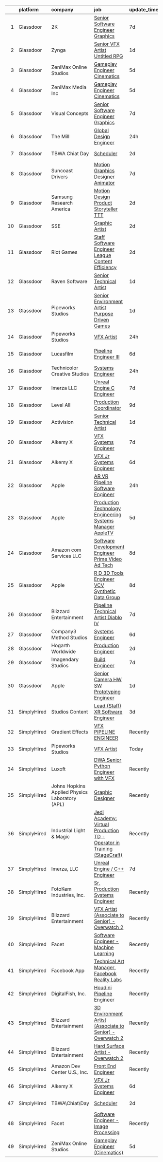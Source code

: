 

|    | platform    | company                                        | job                                                                                                                                                                                                                                                                                                                                                                                                                                                                                                                                                                                                                                                                                                                                                                                                                                                                                                                                                                                                                                                                                                                                                                                                                                                                                                                                                                                                           | update_time   | location            |
|---:|:------------|:-----------------------------------------------|:--------------------------------------------------------------------------------------------------------------------------------------------------------------------------------------------------------------------------------------------------------------------------------------------------------------------------------------------------------------------------------------------------------------------------------------------------------------------------------------------------------------------------------------------------------------------------------------------------------------------------------------------------------------------------------------------------------------------------------------------------------------------------------------------------------------------------------------------------------------------------------------------------------------------------------------------------------------------------------------------------------------------------------------------------------------------------------------------------------------------------------------------------------------------------------------------------------------------------------------------------------------------------------------------------------------------------------------------------------------------------------------------------------------|:--------------|:--------------------|
|  1 | Glassdoor   | 2K                                             | [Senior Software Engineer   Graphics](https://www.glassdoor.com/partner/jobListing.htm?pos=119&ao=1136043&s=58&guid=0000018267a845c98cd76706bfbdc30f&src=GD_JOB_AD&t=SR&vt=w&ea=1&cs=1_91488f8d&cb=1659596457923&jobListingId=1008033957045&jrtk=3-0-1g9jqghl0i7lr801-1g9jqghleh4ej800-7e179f34ec03b6ac-)                                                                                                                                                                                                                                                                                                                                                                                                                                                                                                                                                                                                                                                                                                                                                                                                                                                                                                                                                                                                                                                                                                     | 7d            | Agoura Hills, CA    |
|  2 | Glassdoor   | Zynga                                          | [Senior VFX Artist   Untitled RPG](https://www.glassdoor.com/partner/jobListing.htm?pos=112&ao=1136043&s=58&guid=0000018267a845c98cd76706bfbdc30f&src=GD_JOB_AD&t=SR&vt=w&cs=1_df943a70&cb=1659596457922&jobListingId=1008047810602&jrtk=3-0-1g9jqghl0i7lr801-1g9jqghleh4ej800-39c5594525fedfa0-)                                                                                                                                                                                                                                                                                                                                                                                                                                                                                                                                                                                                                                                                                                                                                                                                                                                                                                                                                                                                                                                                                                             | 1d            | Chicago, IL         |
|  3 | Glassdoor   | ZeniMax Online Studios                         | [Gameplay Engineer  Cinematics ](https://www.glassdoor.com/partner/jobListing.htm?pos=116&ao=1136043&s=58&guid=0000018267a845c98cd76706bfbdc30f&src=GD_JOB_AD&t=SR&vt=w&cs=1_260c433e&cb=1659596457923&jobListingId=1008037947558&jrtk=3-0-1g9jqghl0i7lr801-1g9jqghleh4ej800-7c9514cae41bf8e4-)                                                                                                                                                                                                                                                                                                                                                                                                                                                                                                                                                                                                                                                                                                                                                                                                                                                                                                                                                                                                                                                                                                               | 5d            | Hunt Valley, MD     |
|  4 | Glassdoor   | ZeniMax Media Inc                              | [Gameplay Engineer  Cinematics ](https://www.glassdoor.com/partner/jobListing.htm?pos=127&ao=1136043&s=58&guid=0000018267a845c98cd76706bfbdc30f&src=GD_JOB_AD&t=SR&vt=w&cs=1_2189fb88&cb=1659596457923&jobListingId=1008038723551&jrtk=3-0-1g9jqghl0i7lr801-1g9jqghleh4ej800-8a4b5bfe868cb3eb-)                                                                                                                                                                                                                                                                                                                                                                                                                                                                                                                                                                                                                                                                                                                                                                                                                                                                                                                                                                                                                                                                                                               | 5d            | Hunt Valley, MD     |
|  5 | Glassdoor   | Visual Concepts                                | [Senior Software Engineer   Graphics](https://www.glassdoor.com/partner/jobListing.htm?pos=125&ao=1136043&s=58&guid=0000018267a845c98cd76706bfbdc30f&src=GD_JOB_AD&t=SR&vt=w&ea=1&cs=1_091dde8d&cb=1659596457923&jobListingId=1008033957044&jrtk=3-0-1g9jqghl0i7lr801-1g9jqghleh4ej800-3dd94ba541a7ff38-)                                                                                                                                                                                                                                                                                                                                                                                                                                                                                                                                                                                                                                                                                                                                                                                                                                                                                                                                                                                                                                                                                                     | 7d            | Agoura Hills, CA    |
|  6 | Glassdoor   | The Mill                                       | [Global Design Engineer](https://www.glassdoor.com/partner/jobListing.htm?pos=106&ao=1136043&s=58&guid=0000018267a845c98cd76706bfbdc30f&src=GD_JOB_AD&t=SR&vt=w&cs=1_768fa8df&cb=1659596457922&jobListingId=1008051880027&jrtk=3-0-1g9jqghl0i7lr801-1g9jqghleh4ej800-4c3915c7ff236e61-)                                                                                                                                                                                                                                                                                                                                                                                                                                                                                                                                                                                                                                                                                                                                                                                                                                                                                                                                                                                                                                                                                                                       | 24h           | Los Angeles, CA     |
|  7 | Glassdoor   | TBWA Chiat Day                                 | [Scheduler](https://www.glassdoor.com/partner/jobListing.htm?pos=117&ao=1136043&s=58&guid=0000018267a845c98cd76706bfbdc30f&src=GD_JOB_AD&t=SR&vt=w&ea=1&cs=1_92a840d8&cb=1659596457923&jobListingId=1008044358220&jrtk=3-0-1g9jqghl0i7lr801-1g9jqghleh4ej800-3146dd34cb88d140-)                                                                                                                                                                                                                                                                                                                                                                                                                                                                                                                                                                                                                                                                                                                                                                                                                                                                                                                                                                                                                                                                                                                               | 2d            | New York, NY        |
|  8 | Glassdoor   | Suncoast Drivers                               | [Motion Graphics Designer   Animator](https://www.glassdoor.com/partner/jobListing.htm?pos=124&ao=1136043&s=58&guid=0000018267a845c98cd76706bfbdc30f&src=GD_JOB_AD&t=SR&vt=w&ea=1&cs=1_1bf96a50&cb=1659596457923&jobListingId=1008033652007&jrtk=3-0-1g9jqghl0i7lr801-1g9jqghleh4ej800-9095d2aac5e5cab3-)                                                                                                                                                                                                                                                                                                                                                                                                                                                                                                                                                                                                                                                                                                                                                                                                                                                                                                                                                                                                                                                                                                     | 7d            | Tampa, FL           |
|  9 | Glassdoor   | Samsung Research America                       | [Motion Design Product Storyteller   TTT](https://www.glassdoor.com/partner/jobListing.htm?pos=130&ao=1136043&s=58&guid=0000018267a845c98cd76706bfbdc30f&src=GD_JOB_AD&t=SR&vt=w&ea=1&cs=1_8d732bad&cb=1659596457924&jobListingId=1008046011962&jrtk=3-0-1g9jqghl0i7lr801-1g9jqghleh4ej800-7f20407cae987162-)                                                                                                                                                                                                                                                                                                                                                                                                                                                                                                                                                                                                                                                                                                                                                                                                                                                                                                                                                                                                                                                                                                 | 2d            | Mountain View, CA   |
| 10 | Glassdoor   | SSE                                            | [Graphic Artist](https://www.glassdoor.com/partner/jobListing.htm?pos=121&ao=1136043&s=58&guid=0000018267a845c98cd76706bfbdc30f&src=GD_JOB_AD&t=SR&vt=w&ea=1&cs=1_dccd5c5d&cb=1659596457923&jobListingId=1008045435225&jrtk=3-0-1g9jqghl0i7lr801-1g9jqghleh4ej800-c4ec1d2c48576b45-)                                                                                                                                                                                                                                                                                                                                                                                                                                                                                                                                                                                                                                                                                                                                                                                                                                                                                                                                                                                                                                                                                                                          | 2d            | Jacksonville, FL    |
| 11 | Glassdoor   | Riot Games                                     | [Staff Software Engineer   League  Content Efficiency](https://www.glassdoor.com/partner/jobListing.htm?pos=115&ao=1136043&s=58&guid=0000018267a845c98cd76706bfbdc30f&src=GD_JOB_AD&t=SR&vt=w&ea=1&cs=1_cc931a45&cb=1659596457923&jobListingId=1008045765113&jrtk=3-0-1g9jqghl0i7lr801-1g9jqghleh4ej800-0b9266621b163072-)                                                                                                                                                                                                                                                                                                                                                                                                                                                                                                                                                                                                                                                                                                                                                                                                                                                                                                                                                                                                                                                                                    | 2d            | Los Angeles, CA     |
| 12 | Glassdoor   | Raven Software                                 | [Senior Technical Artist](https://www.glassdoor.com/partner/jobListing.htm?pos=128&ao=1136043&s=58&guid=0000018267a845c98cd76706bfbdc30f&src=GD_JOB_AD&t=SR&vt=w&cs=1_28d0c938&cb=1659596457924&jobListingId=1008048509198&jrtk=3-0-1g9jqghl0i7lr801-1g9jqghleh4ej800-59985b60c3523ad5-)                                                                                                                                                                                                                                                                                                                                                                                                                                                                                                                                                                                                                                                                                                                                                                                                                                                                                                                                                                                                                                                                                                                      | 1d            | Middleton, WI       |
| 13 | Glassdoor   | Pipeworks Studios                              | [Senior Environment Artist   Purpose Driven Games](https://www.glassdoor.com/partner/jobListing.htm?pos=126&ao=1136043&s=58&guid=0000018267a845c98cd76706bfbdc30f&src=GD_JOB_AD&t=SR&vt=w&cs=1_e6ab2972&cb=1659596457923&jobListingId=1008049121865&jrtk=3-0-1g9jqghl0i7lr801-1g9jqghleh4ej800-78220724dd9ace2d-)                                                                                                                                                                                                                                                                                                                                                                                                                                                                                                                                                                                                                                                                                                                                                                                                                                                                                                                                                                                                                                                                                             | 1d            | Eugene, OR          |
| 14 | Glassdoor   | Pipeworks Studios                              | [VFX Artist](https://www.glassdoor.com/partner/jobListing.htm?pos=107&ao=1136043&s=58&guid=0000018267a845c98cd76706bfbdc30f&src=GD_JOB_AD&t=SR&vt=w&cs=1_d7d18dbf&cb=1659596457922&jobListingId=1008051262095&jrtk=3-0-1g9jqghl0i7lr801-1g9jqghleh4ej800-9e02d804ad703533-)                                                                                                                                                                                                                                                                                                                                                                                                                                                                                                                                                                                                                                                                                                                                                                                                                                                                                                                                                                                                                                                                                                                                   | 24h           | Eugene, OR          |
| 15 | Glassdoor   | Lucasfilm                                      | [Pipeline Engineer III](https://www.glassdoor.com/partner/jobListing.htm?pos=110&ao=1136043&s=58&guid=0000018267a845c98cd76706bfbdc30f&src=GD_JOB_AD&t=SR&vt=w&cs=1_be32a546&cb=1659596457922&jobListingId=1008035381287&jrtk=3-0-1g9jqghl0i7lr801-1g9jqghleh4ej800-1ccdd53f935dde33-)                                                                                                                                                                                                                                                                                                                                                                                                                                                                                                                                                                                                                                                                                                                                                                                                                                                                                                                                                                                                                                                                                                                        | 6d            | San Francisco, CA   |
| 16 | Glassdoor   | Technicolor Creative Studios                   | [Systems Engineer](https://www.glassdoor.com/partner/jobListing.htm?pos=111&ao=1136043&s=58&guid=0000018267a845c98cd76706bfbdc30f&src=GD_JOB_AD&t=SR&vt=w&cs=1_3daf8ef2&cb=1659596457922&jobListingId=1008051878764&jrtk=3-0-1g9jqghl0i7lr801-1g9jqghleh4ej800-91b585a1445a2edf-)                                                                                                                                                                                                                                                                                                                                                                                                                                                                                                                                                                                                                                                                                                                                                                                                                                                                                                                                                                                                                                                                                                                             | 24h           | Chicago, IL         |
| 17 | Glassdoor   | Imerza  LLC                                    | [Unreal Engine   C   Engineer](https://www.glassdoor.com/partner/jobListing.htm?pos=109&ao=1136043&s=58&guid=0000018267a845c98cd76706bfbdc30f&src=GD_JOB_AD&t=SR&vt=w&ea=1&cs=1_8f2c191b&cb=1659596457922&jobListingId=1008032386668&jrtk=3-0-1g9jqghl0i7lr801-1g9jqghleh4ej800-4ce55a8621c57a9b-)                                                                                                                                                                                                                                                                                                                                                                                                                                                                                                                                                                                                                                                                                                                                                                                                                                                                                                                                                                                                                                                                                                            | 7d            | Remote              |
| 18 | Glassdoor   | Level All                                      | [Production Coordinator](https://www.glassdoor.com/partner/jobListing.htm?pos=105&ao=1110586&s=58&guid=0000018267a845c98cd76706bfbdc30f&src=GD_JOB_AD&t=SR&vt=w&cs=1_fc7fe7c6&cb=1659596457922&jobListingId=1008029316315&cpc=654405A9B1E0A9F5&jrtk=3-0-1g9jqghl0i7lr801-1g9jqghleh4ej800-97c21c4db6193490--6NYlbfkN0CgBgcxuOwrlzWFp0xvOgllyDb1Hw7UsKEX_IsXppgvM94p2OkzJBzG4qd_UeuiDb_TE4KXtub43jc3yXQwJA3shbwHDDo92dg9zuoiBF1paHmCUaw-1wHRO5J1f3by27-cnWFlCFZhmtwGFDkxAW2EZBSuIuni1UV9DitakZ34LXkr9kZeY99MN37PbJz8i7-hU4IhG7rWzq7yjMq8KNrnIlE6AuiaAqW3vkkH6NoSoN2IMB_cbKD2ts9AreCnPza_OfuI14DHRJ9S2VgQsqhvIlhKwg73iRjuud0UvYtFsSKQxgLVdb6p1H0Zy3bRersMPaxa1vLtqrV1MJeEmIdtuq9d_9jao8StoA_1AK-H3QxWOTSOVpPo8f7kGIOWXM9yD8kREVsV4k-r_eQLMY2mPRG5K4MjvKfsq8ji33JZdExmNU67lXdRvK9aHx6TQ2cPYAhfay2tAuufVa9zfOTrrEL5GYgqObLKn5L1MjXenkqYi732kP1jYB39pp4dX5ZeQFH5u_drTg%3D%3D)                                                                                                                                                                                                                                                                                                                                                                                                                                                                                                                                      | 9d            | New York, NY        |
| 19 | Glassdoor   | Activision                                     | [Senior Technical Artist](https://www.glassdoor.com/partner/jobListing.htm?pos=129&ao=1136043&s=58&guid=0000018267a845c98cd76706bfbdc30f&src=GD_JOB_AD&t=SR&vt=w&cs=1_3af2d126&cb=1659596457924&jobListingId=1008049035875&jrtk=3-0-1g9jqghl0i7lr801-1g9jqghleh4ej800-c704978d32faeb66-)                                                                                                                                                                                                                                                                                                                                                                                                                                                                                                                                                                                                                                                                                                                                                                                                                                                                                                                                                                                                                                                                                                                      | 1d            | Middleton, WI       |
| 20 | Glassdoor   | Alkemy X                                       | [VFX Systems Engineer](https://www.glassdoor.com/partner/jobListing.htm?pos=114&ao=1136043&s=58&guid=0000018267a845c98cd76706bfbdc30f&src=GD_JOB_AD&t=SR&vt=w&ea=1&cs=1_fcc0d197&cb=1659596457922&jobListingId=1008034239054&jrtk=3-0-1g9jqghl0i7lr801-1g9jqghleh4ej800-5687379691acaf35-)                                                                                                                                                                                                                                                                                                                                                                                                                                                                                                                                                                                                                                                                                                                                                                                                                                                                                                                                                                                                                                                                                                                    | 7d            | New York, NY        |
| 21 | Glassdoor   | Alkemy X                                       | [VFX Jr Systems Engineer](https://www.glassdoor.com/partner/jobListing.htm?pos=108&ao=1136043&s=58&guid=0000018267a845c98cd76706bfbdc30f&src=GD_JOB_AD&t=SR&vt=w&ea=1&cs=1_25c9ef90&cb=1659596457922&jobListingId=1008035070333&jrtk=3-0-1g9jqghl0i7lr801-1g9jqghleh4ej800-d19ddc60d6091571-)                                                                                                                                                                                                                                                                                                                                                                                                                                                                                                                                                                                                                                                                                                                                                                                                                                                                                                                                                                                                                                                                                                                 | 6d            | New York, NY        |
| 22 | Glassdoor   | Apple                                          | [AR VR Pipeline Software Engineer](https://www.glassdoor.com/partner/jobListing.htm?pos=101&ao=1110586&s=58&guid=0000018267a845c98cd76706bfbdc30f&src=GD_JOB_AD&t=SR&vt=w&cs=1_809ba5f6&cb=1659596457921&jobListingId=1008051420202&cpc=8795CF9063CD573D&jrtk=3-0-1g9jqghl0i7lr801-1g9jqghleh4ej800-e589d102ade852dd--6NYlbfkN0BvKrLyj5gPmtZO9T8euul8TCxuuKNOtzRJOomxnwSEodTz2Bc-sPZlt2Zgji_QUXFCHiFzCn9WCnCqcsKwU5x_xdOwXNXaI_kSa_WTFrV_IQYS1SetIbbPa4A1_0L1TPsbFnyoAdf1t4Ni5i7vyXL-GzxE2ILYV30u8DoL3dt5Z2IyM0hXtOqb4-TMS7QxYEOwYOobX5r5AJvCd-0qiGsWz8N8oHCfrPm92ov_6RKgCjbrREV4VVz-QXLcyNdg6G_EaTcbSBACzzlbrFLdWBcDoKUlEXoB59rBS8-mLjEkuBsPbVMdS35120OL1XeFh9fgpRqO99oA_0T1ebon3N8dOq0ujOw-KmjkGRZ-Pn96C69SMX8Qj6_NvlSlyoz0DKu4lbO-t84p9fECTNc3W1A_Mkg5zxficstauf9RmES4w7BsnJeEhqPd69v029X7HBDMnZwrkcvXULbsaBB8cZDVVt7Zalg1f8HKUFk8R77_9t8L2hYqpFqG3P1bGkcrcExlE8hcsB-8mc4wKJMhi3k5Zbh1hS_lWty5VQzBkqgxl85oTR2GS7ms3XiPTQmTmndrungF4VNP-rk-LHjAXLkqAOcLcAJXaJuILi8yZsElDM3vcvdPWTxTaLhEM5BlOCOWkPsYuNBFiCvJQ_60i8lKoSXGUGYc5cKh-DGJjlCgC1V_y--d6PQCulaMLjChBrY2qMewGYkP0vC_0Ve1O2T_CnlBVnueKklnVjpekeOPoZG-0C_Vl69gz2o1qi0_4n5_mDT-iir1ArspRrbsnbOt3T4YKW1XMQb3VUXWudGtRsXN77VrkQAtpzWdpPQfEsImFpu2XdE5HSSufr2_-wYpoiNZZYNJoEx5oHV2z_oxDH3fg_pzuMlae9kcSdqw7-TCR0faMaOsvLCJ-1orqvuxefikRnRwY_9RMpMOwYtQCxj6ric6HLiOZBeBjYw6-duSWwmk5K_YSZ4M57deNDYg)                                                        | 24h           | Cupertino, CA       |
| 23 | Glassdoor   | Apple                                          | [Production Technology Engineering Systems Manager  AppleTV ](https://www.glassdoor.com/partner/jobListing.htm?pos=104&ao=1110586&s=58&guid=0000018267a845c98cd76706bfbdc30f&src=GD_JOB_AD&t=SR&vt=w&cs=1_9ea5aeb2&cb=1659596457921&jobListingId=1008037969740&cpc=3BA4CE39D5B5DEF5&jrtk=3-0-1g9jqghl0i7lr801-1g9jqghleh4ej800-eb30a82a2b60d229--6NYlbfkN0BvKrLyj5gPmtZO9T8euul8TCxuuKNOtzRJOomxnwSEodTz2Bc-sPZl29JElYHfcoTAq2mSrObW15FOyysaRDc51w4IXqfC_CQSx4W80Ppxx1vWqUaFLgb9pNxYdwBULx4DuYecv29XrJUzBx628aX0ioL6ZqBun5UcRgNQsqa4peNmMKBc0Md63tRNeyHqZ0AvFxmC11YpFnJXUw4BMOg6vLvyu0cGdAXXeXOp8WKkISy3-7idmTAqH2ZhMKD9qdICq1gJUceQ6ox53IMCf50Byhv40mdboQgag58bFNMON_JHHqO3UP1HciuvPpQzJMN5jDMzoW-IBQsxDi3YCM9m2ALNfwcEyANpl_aymemFZhq-TqmwZenTQSs0L9jxQcAp9F5bbTPhJm7gnPTqo6srUZ_tYPHE3m1r156tz3L535yI-4w_w8w1gFuYjWTS3xmJBmW0UO4r8oOVhhZq8ZdGnQNgKLJQrwsDtDLRbpoCCjO_hiceGKZqlUpxiHT-_s4Z_eFz0k8c4M6BYh2NzeCDENYDEAefN9psq4GR0z4jUC_9rGghIq5AtvKoTagqDiYpT2u8kMkHpp7M8SkkRnjH9k88DrGwV88PBv1cxIOrjIQ0FO9aq6vpGUrARV80v9dl5FSfDP1tZ9Jr_cBtZau_aTlFI2H9E2IdNDTLxOF_Kl0E1ZF--4CJMnXLg3KEoSOl41bFvS5uqtdZ_KraZSK6KvgVmAgxJTN-kMll06xqOc4UZ_h9V_tc-o686w2dwI2_B3cyUwVuu593R9JsLurCIEfFJVEDJCccUXGUH432CItC7EQN0__iDbjodf4cRdLazWa2uXidZz3XIevrgLDMYL6j_-r5iseL8mzpgNDLHXL89R5xKUET7OBzh51qz4MjxSrogcBGD4PdOyaFaM0yY9E-NmSpAdzv_eGyxTQtwCDpQDXV6fH5IpzipcevSHKyEC-h4NDySjHXG3BwcjVNkES4JVF2OEIi7CPZfTuVOw%3D%3D) | 5d            | Culver City, CA     |
| 24 | Glassdoor   | Amazon com Services LLC                        | [Software Development Engineer   Prime Video Ad Tech](https://www.glassdoor.com/partner/jobListing.htm?pos=122&ao=1136043&s=58&guid=0000018267a845c98cd76706bfbdc30f&src=GD_JOB_AD&t=SR&vt=w&cs=1_187ac926&cb=1659596457923&jobListingId=1008031249103&jrtk=3-0-1g9jqghl0i7lr801-1g9jqghleh4ej800-28308a88578afcf7-)                                                                                                                                                                                                                                                                                                                                                                                                                                                                                                                                                                                                                                                                                                                                                                                                                                                                                                                                                                                                                                                                                          | 8d            | Sunnyvale, CA       |
| 25 | Glassdoor   | Apple                                          | [R D 3D Tools Engineer  VCV Synthetic Data Group](https://www.glassdoor.com/partner/jobListing.htm?pos=102&ao=1110586&s=58&guid=0000018267a845c98cd76706bfbdc30f&src=GD_JOB_AD&t=SR&vt=w&cs=1_01f75037&cb=1659596457921&jobListingId=1008029697863&cpc=C4A69CCDBB3B9599&jrtk=3-0-1g9jqghl0i7lr801-1g9jqghleh4ej800-880508a9eed4a107--6NYlbfkN0BvKrLyj5gPmtZO9T8euul8TCxuuKNOtzRJOomxnwSEodTz2Bc-sPZlz8WNnvX-SLkStGzv5oW3uyUe6ugvhEfIVllBc8y090WNiXSqzEYlj-8NQ5Cj1LNZa2Rgn-cpGAqfXIXVwecynTywuZ7x4hXFvgkrcQN5iJcDNmJa4pVkK9e23Q4mvEt7Xtfd6OAww8onI-7ZXmz4X4_XAhawtcdUFfqgYDV1jMiIMnEKJZD1bJYxpsQdJdzNqAzW5f4GnZirnJdIs6CASx8krwLDvaxQtHrNmcPNLj6_xU1eVjhZpHRSd2gpx9InUtNLpA3TZCw08O_TIW1qr0D9jD5DYM7QmIH3wanSj7WUin9z9lkLaFYo4yL_f1vq95fvTrADy5AHmIR6aD_BAmNl6j6xCFPV37-L4H-IHq-mmo8cUAKi85sL7RWNVOAWyN771wrHfMdr377Rk2HVtwXo22WImgv4LGQjg62vSztiU1r0EmPPN7Xqt4I1_8YCPayMn_LnQzQ5jvoD2LfylgPsd07G6ZSwapLU6sd0dCd-PBqL4Iw2wrO4auC7C7oP8Q5Voi20i3n1_cIZwzm7gISuoh45VoJYLN-rapOVM3bOdj3ybO-3p0OOkwgYAkYTRBKWnDDgO8M7tq0czZS3ETnaCb4HtpYaBAFD0wIrO427Nt75-Aaai9nillUMImqLsvRvsOIHxcxVe1TUHNCv6HBmliYAiRxhghGHS_MNVqUnWmsxKX7AnK4IEVOwPPkrIcVyVAohWpP-240vDijKa6OkMB_IgNRZqS7AsZCLzReKrx9Unm5b6k739guh_sWjiYq7e3SZyrH7SrU1KjrI4Oa2dgA0_VSpCXJp7H0kFrfo8A-XPbSkLppEVqIgdMRmSZw2BRL1dRo5_YifJNRomYOO13dGbwrrf6Sn8RoqaL46iWpUe7I9cCyxI_lGK4_P-DaDzUVUjCU6l3oSabDpncf75iDv9fjc5f0Zziwz8pGCwjYF9zXJyg%3D%3D)             | 8d            | Seattle, WA         |
| 26 | Glassdoor   | Blizzard Entertainment                         | [Pipeline Technical Artist   Diablo IV](https://www.glassdoor.com/partner/jobListing.htm?pos=120&ao=1136043&s=58&guid=0000018267a845c98cd76706bfbdc30f&src=GD_JOB_AD&t=SR&vt=w&cs=1_6817a0ce&cb=1659596457923&jobListingId=1008033525880&jrtk=3-0-1g9jqghl0i7lr801-1g9jqghleh4ej800-4108efc4881ff0ec-)                                                                                                                                                                                                                                                                                                                                                                                                                                                                                                                                                                                                                                                                                                                                                                                                                                                                                                                                                                                                                                                                                                        | 7d            | Irvine, CA          |
| 27 | Glassdoor   | Company3 Method Studios                        | [Systems Engineer](https://www.glassdoor.com/partner/jobListing.htm?pos=113&ao=1136043&s=58&guid=0000018267a845c98cd76706bfbdc30f&src=GD_JOB_AD&t=SR&vt=w&ea=1&cs=1_662b7880&cb=1659596457922&jobListingId=1008036068525&jrtk=3-0-1g9jqghl0i7lr801-1g9jqghleh4ej800-c204fbb5e0d090ec-)                                                                                                                                                                                                                                                                                                                                                                                                                                                                                                                                                                                                                                                                                                                                                                                                                                                                                                                                                                                                                                                                                                                        | 6d            | Hollywood, CA       |
| 28 | Glassdoor   | Hogarth Worldwide                              | [Production Engineer](https://www.glassdoor.com/partner/jobListing.htm?pos=118&ao=1136043&s=58&guid=0000018267a845c98cd76706bfbdc30f&src=GD_JOB_AD&t=SR&vt=w&ea=1&cs=1_1cc1f90c&cb=1659596457923&jobListingId=1008045001943&jrtk=3-0-1g9jqghl0i7lr801-1g9jqghleh4ej800-ce99a689ff797b02-)                                                                                                                                                                                                                                                                                                                                                                                                                                                                                                                                                                                                                                                                                                                                                                                                                                                                                                                                                                                                                                                                                                                     | 2d            | New York, NY        |
| 29 | Glassdoor   | Imagendary Studios                             | [Build Engineer](https://www.glassdoor.com/partner/jobListing.htm?pos=123&ao=1136043&s=58&guid=0000018267a845c98cd76706bfbdc30f&src=GD_JOB_AD&t=SR&vt=w&cs=1_6b33dfee&cb=1659596457923&jobListingId=1008033941759&jrtk=3-0-1g9jqghl0i7lr801-1g9jqghleh4ej800-cad6c2fdef18d12a-)                                                                                                                                                                                                                                                                                                                                                                                                                                                                                                                                                                                                                                                                                                                                                                                                                                                                                                                                                                                                                                                                                                                               | 7d            | Irvine, CA          |
| 30 | Glassdoor   | Apple                                          | [Senior Camera HW   SW Prototyping Engineer](https://www.glassdoor.com/partner/jobListing.htm?pos=103&ao=1110586&s=58&guid=0000018267a845c98cd76706bfbdc30f&src=GD_JOB_AD&t=SR&vt=w&cs=1_1b03ef8d&cb=1659596457921&jobListingId=1008049134485&cpc=8795CF9063CD573D&jrtk=3-0-1g9jqghl0i7lr801-1g9jqghleh4ej800-a8d2b55424a7e295--6NYlbfkN0BvKrLyj5gPmtZO9T8euul8TCxuuKNOtzRJOomxnwSEodTz2Bc-sPZl-XpHqNXOMUh7Juh5lk71xlRJKZPklybT6Uiu6Hqm_UifYShcL59yAm5hLkdmbSWuZbS1UpVEyaZ1tklbEa6pe07SGFGvblGhlSd0DbfGSSdTwn0K0JYWdE_gUsaHM8Jl5QL8LFFlM_4YD2T7epTmJY36uwz2wyhDM_xzUUsRxLmFoD3my7XJaxlT40TSQGc7ownmZjKKZhLnsy-tv9tqsOou4wdjzISxi6e-geWdQNKJj-9RD_RiMrwNOC6EluSfoO4HInHX5OiltO0D2dGCXelyjLToNOMjTDRyaXqkoyWAvVFHnDR8CcNlLFUJmdQikmKzdc5ljBq_EqPDf-JG1SWEKkn0g86TOTSJZk10natE87A6uR10FcF_qDQp80F99tTeeJ48KZRRxA7SVGmfH0M1runEjJRaBorjzOBCItWWDgJMUDNSmatPmBY-TfNvQvACKR4xAwCgGfXry64YoxdPV8qdakw2d3MBYsP0KAPDFL6osN5ReCMPmBwUX2rT9dHUofsiuHhfVdShwvRv8FfpD3qMhTRTuxdottNaXnKNuBUU9kf2AJE9a1MfrK1RYEAw8Ia854RmVun9sHPvsgtIaT8Q90NtlpzzyF_p-LmLTucQcDnOaQh4Ot8a8PPRrIi0j15y6XiYjIIdtV1FhTWXYxEGOMNBwDvFg0wtJKjso81uaXY_29f0dAv5X7QCsqmBp5TtaV7m6slxQwilPSz_YDr2biKOq_sYkDuP0B4J3Ps6gDdFPJDpiCD7zJs1fApAqr5btO8JQ-VsvJuital8f7RiY4pFjXlKrPZGp2KJBtRMTXeag55qXnpZmw_lO_rflgesqOUUONX9lZwMJkcMMakN3ln5r1d8nc4wLEccKbgpwoDbwvJOe8IsuBRsFzslGRFKrI9180aNvFAJEFKk93YyEScrI1loEv7t6JM%3D)                                | 1d            | Newport Beach, CA   |
| 31 | SimplyHired | Studios Content                                | [Lead (Staff) XR Software Engineer](https://www.simplyhired.com/job/AtJOLI94RkomHp9LZsm4ox_Q1NCvRjUgdPk7yNIIFZOdLVSyiXEBSA?q=vfx+engineer)                                                                                                                                                                                                                                                                                                                                                                                                                                                                                                                                                                                                                                                                                                                                                                                                                                                                                                                                                                                                                                                                                                                                                                                                                                                                    | 3d            | Glendale, CA        |
| 32 | SimplyHired | Gradient Effects                               | [VFX PIPELINE ENGINEER](https://www.simplyhired.com/job/L5OAyKGUnwDawrCWzGNO2bwpuyy6IFx3pa2fhsL0ImqUDfPpQxW6Jg?q=vfx+engineer)                                                                                                                                                                                                                                                                                                                                                                                                                                                                                                                                                                                                                                                                                                                                                                                                                                                                                                                                                                                                                                                                                                                                                                                                                                                                                | Recently      | Los Angeles, CA     |
| 33 | SimplyHired | Pipeworks Studios                              | [VFX Artist](https://www.simplyhired.com/job/D7aKigJpMA94gYMtsvo3ugi3Y-stI06ZmK0t2k5xhTvHQAJtxqVfWQ?q=vfx+engineer)                                                                                                                                                                                                                                                                                                                                                                                                                                                                                                                                                                                                                                                                                                                                                                                                                                                                                                                                                                                                                                                                                                                                                                                                                                                                                           | Today         | Eugene, OR          |
| 34 | SimplyHired | Luxoft                                         | [DWA Senior Python Engineer with VFX](https://www.simplyhired.com/job/GyHBnZBuaX0mFC3kWu5OACbKzGoVd5gImwMC9tOAEGVjzmxQkEM5Ag?q=vfx+engineer)                                                                                                                                                                                                                                                                                                                                                                                                                                                                                                                                                                                                                                                                                                                                                                                                                                                                                                                                                                                                                                                                                                                                                                                                                                                                  | Recently      | Remote              |
| 35 | SimplyHired | Johns Hopkins Applied Physics Laboratory (APL) | [Graphic Designer](https://www.simplyhired.com/job/qGHtNnvDZsyi1u2c2ajCp71Ah6JDiPm6mQMoy7LUhAGhl3nNdI7Peg?q=vfx+engineer)                                                                                                                                                                                                                                                                                                                                                                                                                                                                                                                                                                                                                                                                                                                                                                                                                                                                                                                                                                                                                                                                                                                                                                                                                                                                                     | Recently      | Laurel, MD          |
| 36 | SimplyHired | Industrial Light & Magic                       | [Jedi Academy: Virtual Production TD - Operator in Training (StageCraft)](https://www.simplyhired.com/job/gZV-jaTXxPtjQSZ63S-xKJ5_BtDUpD3gf-1Z9y3jEl6TUZ13C7BJSA?q=vfx+engineer)                                                                                                                                                                                                                                                                                                                                                                                                                                                                                                                                                                                                                                                                                                                                                                                                                                                                                                                                                                                                                                                                                                                                                                                                                              | Recently      | Manhattan Beach, CA |
| 37 | SimplyHired | Imerza, LLC                                    | [Unreal Engine / C++ Engineer](https://www.simplyhired.com/job/kQD2wByZ1q_UVfXi035Shd0bCUuY9msLzXoGtG00TkoLKT4YMYlHHA?q=vfx+engineer)                                                                                                                                                                                                                                                                                                                                                                                                                                                                                                                                                                                                                                                                                                                                                                                                                                                                                                                                                                                                                                                                                                                                                                                                                                                                         | 7d            | Remote              |
| 38 | SimplyHired | FotoKem Industries, Inc.                       | [Sr. Production Systems Engineer](https://www.simplyhired.com/job/Z3715DiYH3GbQ2ZdJSTcQowrjLKhvjK5kBANivRyfM6-yLLwht1aqg?q=vfx+engineer)                                                                                                                                                                                                                                                                                                                                                                                                                                                                                                                                                                                                                                                                                                                                                                                                                                                                                                                                                                                                                                                                                                                                                                                                                                                                      | Recently      | Burbank, CA         |
| 39 | SimplyHired | Blizzard Entertainment                         | [VFX Artist (Associate to Senior) - Overwatch 2](https://www.simplyhired.com/job/2d70J5UkkZ2YmvlvJfcaEqf0vVFEZwLt57euRMmQlk3Afx_2Q_gYzw?q=vfx+engineer)                                                                                                                                                                                                                                                                                                                                                                                                                                                                                                                                                                                                                                                                                                                                                                                                                                                                                                                                                                                                                                                                                                                                                                                                                                                       | Recently      | Irvine, CA          |
| 40 | SimplyHired | Facet                                          | [Software Engineer - Machine Learning](https://www.simplyhired.com/job/rRl7LpYqGiIowLAwzbrNzMgXtXTFbKgtp-z9fo66PKEqX4Q6nYlO_w?q=vfx+engineer)                                                                                                                                                                                                                                                                                                                                                                                                                                                                                                                                                                                                                                                                                                                                                                                                                                                                                                                                                                                                                                                                                                                                                                                                                                                                 | Recently      | San Francisco, CA   |
| 41 | SimplyHired | Facebook App                                   | [Technical Art Manager, Facebook Reality Labs](https://www.simplyhired.com/job/SaCxNEp2ripL1g9h_yS5P2BXExX71-jZEQCuADsvER2xUEivykHroQ?q=vfx+engineer)                                                                                                                                                                                                                                                                                                                                                                                                                                                                                                                                                                                                                                                                                                                                                                                                                                                                                                                                                                                                                                                                                                                                                                                                                                                         | Recently      | Remote              |
| 42 | SimplyHired | DigitalFish, Inc.                              | [Houdini Pipeline Engineer](https://www.simplyhired.com/job/OXJ8CgFRLaRYJf3fg3fwt2TSgfZcUsBX1X8B0eoRtaOUx5tNd2D2wQ?q=vfx+engineer)                                                                                                                                                                                                                                                                                                                                                                                                                                                                                                                                                                                                                                                                                                                                                                                                                                                                                                                                                                                                                                                                                                                                                                                                                                                                            | Recently      | Remote              |
| 43 | SimplyHired | Blizzard Entertainment                         | [3D Environment Artist (Associate to Senior) - Overwatch 2](https://www.simplyhired.com/job/pw88DtF0EULjjFMy83MMr_Hg0HBZII6DCgYGL9C12joglMD-Z-Xwnw?q=vfx+engineer)                                                                                                                                                                                                                                                                                                                                                                                                                                                                                                                                                                                                                                                                                                                                                                                                                                                                                                                                                                                                                                                                                                                                                                                                                                            | Recently      | Irvine, CA          |
| 44 | SimplyHired | Blizzard Entertainment                         | [Hard Surface Artist - Overwatch 2](https://www.simplyhired.com/job/6UbuxcizWm0FGl0VWvCtYyHq-2-jjcWZ_YsxRvD4XaS9M8_zOx_FMA?q=vfx+engineer)                                                                                                                                                                                                                                                                                                                                                                                                                                                                                                                                                                                                                                                                                                                                                                                                                                                                                                                                                                                                                                                                                                                                                                                                                                                                    | Recently      | Irvine, CA          |
| 45 | SimplyHired | Amazon Dev Center U.S., Inc.                   | [Front End Engineer](https://www.simplyhired.com/job/nWP87Z2wHW2tSII9gG04UTiRB5TiKYHzTDGxxrGwdqGr_B-LKSm8fA?q=vfx+engineer)                                                                                                                                                                                                                                                                                                                                                                                                                                                                                                                                                                                                                                                                                                                                                                                                                                                                                                                                                                                                                                                                                                                                                                                                                                                                                   | Recently      | Houston, TX         |
| 46 | SimplyHired | Alkemy X                                       | [VFX Jr Systems Engineer](https://www.simplyhired.com/job/vh8HfOm9144c4YzH9dk5iKPyFNVK4mt1cGbGVcWcY43bBhgjD_Vz2Q?q=vfx+engineer)                                                                                                                                                                                                                                                                                                                                                                                                                                                                                                                                                                                                                                                                                                                                                                                                                                                                                                                                                                                                                                                                                                                                                                                                                                                                              | 6d            | New York, NY        |
| 47 | SimplyHired | TBWA\Chiat\Day                                 | [Scheduler](https://www.simplyhired.com/job/JZQ9gmlvbBIl5MbUHsPdB266u8-aMneJmtAguqk7fPxXWExUO-KaAQ?q=vfx+engineer)                                                                                                                                                                                                                                                                                                                                                                                                                                                                                                                                                                                                                                                                                                                                                                                                                                                                                                                                                                                                                                                                                                                                                                                                                                                                                            | 2d            | New York, NY        |
| 48 | SimplyHired | Facet                                          | [Software Engineer - Image Processing](https://www.simplyhired.com/job/3znJCHAbYihtiOtJFInlFf2aFXm1CnGM03gqrMJxz8VyZGoe0lHYMg?q=vfx+engineer)                                                                                                                                                                                                                                                                                                                                                                                                                                                                                                                                                                                                                                                                                                                                                                                                                                                                                                                                                                                                                                                                                                                                                                                                                                                                 | Recently      | San Francisco, CA   |
| 49 | SimplyHired | ZeniMax Online Studios                         | [Gameplay Engineer (Cinematics)](https://www.simplyhired.com/job/e_psP6d_lmJgj7e3RYaFiZmI60aTmH1mbxZs33zYisl1ydqOE2xWlw?q=vfx+engineer)                                                                                                                                                                                                                                                                                                                                                                                                                                                                                                                                                                                                                                                                                                                                                                                                                                                                                                                                                                                                                                                                                                                                                                                                                                                                       | 5d            | Hunt Valley, MD     |